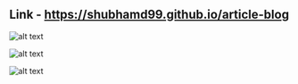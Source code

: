 ##  Link - https://shubhamd99.github.io/article-blog

![alt text](https://i.imgur.com/d0eSr9t.jpg)

![alt text](https://i.imgur.com/1ku8L1A.jpg)

![alt text](https://i.imgur.com/qj73WZP.jpg)
